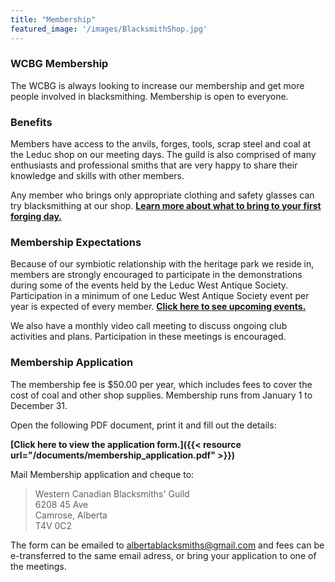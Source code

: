 ```yaml
---
title: "Membership"
featured_image: '/images/BlacksmithShop.jpg'
---
```

### WCBG Membership
The WCBG is always looking to increase our membership and get more people involved in blacksmithing. Membership is open to everyone.

### Benefits
Members have access to the anvils, forges, tools, scrap steel and coal at the Leduc shop on our meeting days. The guild is also comprised of many enthusiasts and professional smiths that are very happy to share their knowledge and skills with other members. 

Any member who brings only appropriate clothing and safety glasses can try blacksmithing at our shop. **[Learn more about what to bring to your first forging day.](/info/first-meet)** 

### Membership Expectations
Because of our symbiotic relationship with the heritage park we reside in, members are strongly encouraged to participate in the demonstrations during some of the events held by the Leduc West Antique Society. Participation in a minimum of one Leduc West Antique Society event per year is expected of every member. **[Click here to see upcoming events.](/events)** 

We also have a monthly video call meeting to discuss ongoing club activities and plans. Participation in these meetings is encouraged.

### Membership Application

The membership fee is $50.00 per year, which includes fees to cover the cost of coal and other shop supplies. Membership runs from January 1 to December 31.

Open the following PDF document, print it and fill out the details:

**[Click here to view the application form.]({{< resource url="/documents/membership_application.pdf" >}})**

Mail Membership application and cheque to:

>Western Canadian Blacksmiths' Guild  
>6208 45 Ave  
>Camrose, Alberta  
>T4V 0C2  

The form can be emailed to albertablacksmiths@gmail.com and fees can be e-transferred to the same email adress, or bring your application to one of the meetings.